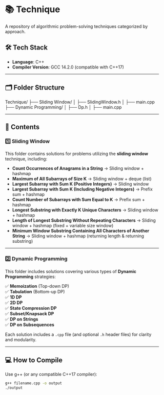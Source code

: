 # 📚 Technique

A repository of algorithmic problem-solving techniques categorized by approach.

## 🛠️ Tech Stack

- **Language**: C++
- **Compiler Version**: GCC 14.2.0 (compatible with C++17)

---

## 🗂️ Folder Structure

Technique/
├── Sliding Window/
│   ├── SlidingWindow.h
│   ├── main.cpp
├── Dynamic Programming/
│   ├── Dp.h
│   ├── main.cpp





---

## 🚀 Contents

### 1️⃣ Sliding Window

This folder contains solutions for problems utilizing the **sliding window** technique, including:

- **Count Occurrences of Anagrams in a String** → Sliding window + hashmap
- **Maximum of All Subarrays of Size K** → Sliding window + deque (list)
- **Largest Subarray with Sum K (Positive Integers)** → Sliding window
- **Largest Subarray with Sum K (Including Negative Integers)** → Prefix sum + hashmap
- **Count Number of Subarrays with Sum Equal to K** → Prefix sum + hashmap
- **Longest Substring with Exactly K Unique Characters** → Sliding window + hashmap
- **Length of Longest Substring Without Repeating Characters** → Sliding window + hashmap (fixed + variable size window)
- **Minimum Window Substring Containing All Characters of Another String** → Sliding window + hashmap (returning length & returning substring)

---

### 2️⃣ Dynamic Programming

This folder includes solutions covering various types of **Dynamic Programming** strategies:

✅ **Memoization** (Top-down DP)  
✅ **Tabulation** (Bottom-up DP)  
✅ **1D DP**  
✅ **2D DP**  
✅ **State Compression DP**  
✅ **Subset/Knapsack DP**  
✅ **DP on Strings**  
✅ **DP on Subsequences**  

Each solution includes a `.cpp` file (and optional `.h` header files) for clarity and modularity.

---

## 💻 How to Compile

Use g++ (or any compatible C++17 compiler):

```bash
g++ filename.cpp -o output
./output

